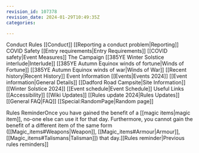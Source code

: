 ```yaml
---
revision_id: 107378
revision_date: 2024-01-29T10:49:35Z
categories:

---
```



  Conduct Rules
  [[Conduct]]
  [[Reporting a conduct problem|Reporting]]
  COVID Safety
  [[Entry requirements|Entry Requirements]]
  [[COVID safety|Event Measures]]
  The Campaign
  [[385YE Winter Solstice interlude|Interlude]]
  [[385YE Autumn Equinox winds of fortune|Winds of Fortune]]
  [[385YE Autumn Equinox winds of war|Winds of War]]
  [[Recent history|Recent History]]
  Event Information
  [[Events|Events 2024]]
  [[Event information|General Details]]
  [[Dadford Road Campsite|Site Information]]
  [[Winter Solstice 2024]]
  [[Event schedule|Event Schedule]]
  Useful Links
  [[Accessibility]]
  [[Wiki Updates]]
  [[Rules update 2024|Rules Updates]]
  [[General FAQ|FAQ]]
[[Special:RandomPage|Random page]]


Rules ReminderOnce you have gained the benefit of a [[magic items|magic item]], no-one else can use it for that day. Furthermore, you cannot gain the benefit of a different item of the same form ([[Magic_items#Weapons|Weapon]], [[Magic_items#Armour|Armour]], [[Magic_items#Talismans|Talisman]]) that day.[[Rules reminder|Previous rules reminders]]